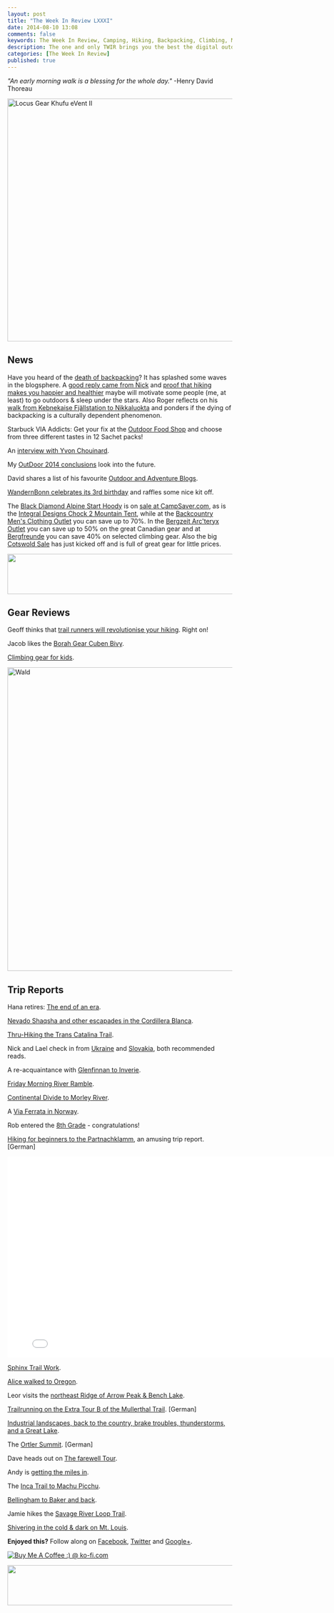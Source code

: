 ```yaml
---
layout: post
title: "The Week In Review LXXXI"
date: 2014-08-10 13:08
comments: false
keywords: The Week In Review, Camping, Hiking, Backpacking, Climbing, Mountaineering
description: The one and only TWIR brings you the best the digital outdoors had to offer in the past week.
categories: [The Week In Review]
published: true
---
```


*"An early morning walk is a blessing for the whole day."* -Henry David Thoreau

<a href="https://www.flickr.com/photos/hendrikmorkel/14847137861" title="Locus Gear Khufu eVent II by Hendrik Morkel, on Flickr"><img src="https://farm4.staticflickr.com/3892/14847137861_5a372ef639_b.jpg" width="1024" height="544" alt="Locus Gear Khufu eVent II"></a>

<!-- more -->

## News

Have you heard of the [death of backpacking](http://www.hcn.org/issues/46.12/the-death-of-backpacking)? It has splashed some waves in the blogsphere. A [good reply came from Nick](http://popupbackpacker.com/is-backpacking-dying/) and [proof that hiking makes you happier and healthier](http://www.huffingtonpost.com/2014/07/18/how-taking-a-hike-can-mak_n_5584809.html?ncid=fcbklnkushpmg00000044&ir=Green) maybe will motivate some people (me, at least) to go outdoors & sleep under the stars. Also Roger reflects on his [walk from Kebnekaise Fjällstation to Nikkaluokta](http://www.nielsenbrownoutdoors.com/2014/08/reflecting-on-my-walk-from-kebnekaise.html) and ponders if the dying of backpacking is a culturally dependent phenomenon.

Starbuck VIA Addicts: Get your fix at the [Outdoor Food Shop](http://www.outdoorfoodshop.de/marken/weitere-produkte-food/starbucks-via-ready-brew-veranda-blend-12x23g.php#.U-djOdOSwtx) and choose from three different tastes in 12 Sachet packs!

An [interview with Yvon Chouinard](http://theusualmontauk.com/don-of-the-dirtbags-an-interview-with-yvon-chouinard/).

My [OutDoor 2014 conclusions](http://hikinginfinland.com/2014/08/outdoor-2014-wrap-up-and-conclusions.html) look into the future.

David shares a list of his favourite [Outdoor and Adventure Blogs](http://ridgelineimages.com/musings/10-best-outdoor-and-adventure-blogs/).

[WandernBonn celebrates its 3rd birthday](http://wandernbonn.de/2014/08/08/3-jahre-wandernbonn-bloggeburtstag-verlosung/) and raffles some nice kit off.

The [Black Diamond Alpine Start Hoody](http://hikinginfinland.com/2014/05/black-diamond-alpine-start-hoody.html) is on [sale at CampSaver.com](http://bit.ly/OcTdRJ), as is the [Integral Designs Chock 2 Mountain Tent](http://bit.ly/1kTfnIn), while at the [Backcountry Men's Clothing Outlet](http://www.avantlink.com/click.php?tt=ml&ti=1328&pw=73183) you can save up to 70%. In the [Bergzeit Arc'teryx Outlet](http://www.bergzeit.de/arcteryx-outdoor-outlet/?pid=81) you can save up to 50% on the great Canadian gear and at [Bergfreunde](http://www.bergfreunde.de/p/top-gear-im-angebot/?listorderby=bfdiscountpercent&listorder=desc&&) you can save 40% on selected climbing gear. Also the big [Cotswold Sale](http://tinyurl.com/mrtjewr) has just kicked off and is full of great gear for little prices.

<a href="http://www.avantlink.com/click.php?tt=ml&amp;ti=216231&amp;pw=73183"><img src="http://www.avantlink.com/gbi/12135/216231/55699/73183/image.gif" width="728" height="90" style="border: 0px;" alt="" /></a>

## Gear Reviews

Geoff thinks that [trail runners will revolutionise your hiking](http://geoffmallinson.com/2014/08/05/trail-runners-will-revolutionise-your-hiking/). Right on!

Jacob likes the [Borah Gear Cuben Bivy](http://hikeitlikeit.com/2014/borah-gear-cuben-bivy/).

[Climbing gear for kids](http://hikinginfinland.com/2014/08/climbing-gear-for-kids.html).

<a href="https://www.flickr.com/photos/hendrikmorkel/14663572079" title="Wald by Hendrik Morkel, on Flickr"><img src="https://farm4.staticflickr.com/3901/14663572079_7041623386_b.jpg" width="1024" height="680" alt="Wald"></a>

## Trip Reports

Hana retires: [The end of an era](http://hana2009.wordpress.com/2014/08/10/the-end-of-an-era/). 

[Nevado Shaqsha and other escapades in the Cordillera Blanca](http://offroute.ca/2014/08/05/shaqsha/).

[Thru-Hiking the Trans Catalina Trail](http://seatosummitultralight.blogspot.fi/2014/08/thru-hiking-trans-catalina-trail.html).

Nick and Lael check in from [Ukraine](http://gypsybytrade.wordpress.com/2014/08/08/ukraine-so-far/) and [Slovakia](http://gypsybytrade.wordpress.com/2014/08/04/across-slovakia-up-high/), both recommended reads.

A re-acquaintance with [Glenfinnan to Inverie](http://northernwalker.wordpress.com/2014/08/08/glenfinnan-to-inverie-a-re-acquaintance/).

[Friday Morning River Ramble](http://imaginegnat.com/2014/08/03/friday-morning-river-ramble/).

[Continental Divide to Morley River](http://yukonfrolics.blogspot.fi/2014/08/continental-divide-to-morley-river.html).

A [Via Ferrata in Norway](http://ajliikala.blogspot.fi/2014/08/via-ferrata-loen-norway.html).

Rob entered the [8th Grade](http://robgreenwoodclimbing.com/2014/08/09/welcome-to-the-8th-grade/) - congratulations!

[Hiking for beginners to the Partnachklamm](http://fraeulein-draussen.de/wandern-fuer-anfaenger-riessersee-kochelbergalm-partnachklamm/), an amusing trip report. [German]

<iframe src="//player.vimeo.com/video/101096882?title=0&amp;byline=0&amp;portrait=0&amp;color=ff9933" width="800" height="450" frameborder="0" webkitallowfullscreen mozallowfullscreen allowfullscreen></iframe>

[Sphinx Trail Work](http://dailey7779.blogspot.fi/2014/08/sphinx-trail-work.html).

[Alice walked to Oregon](http://alicehikes.com/2014/08/holy-shit-i-walked-to-oregon/).

Leor visits the [northeast Ridge of Arrow Peak & Bench Lake](http://pantilat.wordpress.com/2014/08/05/arrow-peak-bench-lake/).

[Trailrunning on the Extra Tour B of the Mullerthal Trail](http://www.freiluft-blog.de/2014/08/trailrunning-auf-der-extra-tour-b-des-mullerthal-trails/). [German]

[Industrial landscapes, back to the country, brake troubles, thunderstorms, and a Great Lake](http://bencollinsoutdoors.com/2014/08/06/industrial-landscapes-back-to-the-country-brake-troubles-thunderstorms-and-a-great-lake/).

The [Ortler Summit](http://alptraeume-suedtirol.blogspot.fi/2014/08/hintergrat-ortler-normalweg.html). [German]

Dave heads out on [The farewell Tour](http://bedrockandparadox.com/2014/08/07/the-farewell-tour/). 

Andy is [getting the miles in](http://andyhouseman.blogspot.fi/2014/08/getting-miles-in.html).

The [Inca Trail to Machu Picchu](http://besthike.com/2014/08/06/inca-trail-to-machu-picchu/).

[Bellingham to Baker and back](http://www.jilloutside.com/2014/08/bellingham-to-baker-and-back.html).

Jamie hikes the [Savage River Loop Trail](http://www.downthetrail.com/hiking-backpacking-denali-national-park/the-savage-river-loop-trail/).

[Shivering in the cold & dark on Mt. Louis](http://www.thealpinestart.com/2014/08/trip-report-shivering-cold-dark-mt-louis/).

**Enjoyed this?** Follow along on [Facebook](http://facebook.com/hikinginfinland), [Twitter](https://twitter.com/hendrikmorkel) and [Google+](https://plus.google.com/u/1/b/105082905705272949032/105082905705272949032/posts). 

<a href='http://ko-fi.com?i=8d16909703c77d0' target='_blank'><img style='border:0px' src='http://ko-fi.com/img/button-1.png' border='0' alt='Buy Me A Coffee :) @ ko-fi.com' /></a>

<a href="http://www.avantlink.com/click.php?tt=ml&amp;ti=310481&amp;pw=73183"><img src="http://www.avantlink.com/gbi/12313/310481/55699/73183/image.jpg" width="728" height="90" style="border: 0px;" alt="" /></a>
